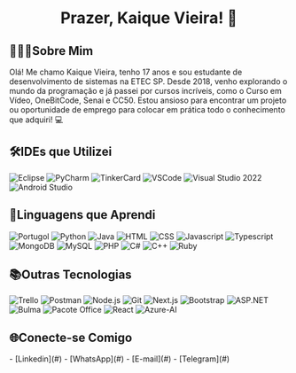 <div align="center">
  <h1>Prazer, Kaique Vieira! 👋</h1>
</div>


<h2>💁🏻‍♂️Sobre Mim</h2>

Olá! Me chamo Kaique Vieira, tenho 17 anos e sou estudante de desenvolvimento de sistemas na ETEC SP. Desde 2018, venho explorando o mundo da programação e já passei por cursos incríveis, como o Curso em Vídeo, OneBitCode, Senai e CC50. Estou ansioso para encontrar um projeto ou oportunidade de emprego para colocar em prática todo o conhecimento que adquiri! 💻

<h2>🛠️IDEs que Utilizei</h2> 

![Eclipse](https://media.giphy.com/media/gM5qFksULw54NMWyry/source.gif)
![PyCharm](https://media.giphy.com/media/ZFTBWYYp6iXBXvboWl/source.gif)
![TinkerCard](https://media.giphy.com/media/JqDKSyi0Mk19U/source.gif)
![VSCode](https://media.giphy.com/media/IdyAQJVN2kau2/source.gif)
![Visual Studio 2022](https://media.giphy.com/media/eH53oExqfFwIE/source.gif)
![Android Studio](https://media.giphy.com/media/fHlZL3CiurH9i/source.gif)


<h2>🚀Linguagens que Aprendi </h2>

![Portugol](https://media.giphy.com/media/3o7TKwq2fVfygj16bC/source.gif)
![Python](https://media.giphy.com/media/4FQMuOKR6zQRO/source.gif)
![Java](https://media.giphy.com/media/Y2HuZHyMXlVFdsLNeC/source.gif)
![HTML](https://media.giphy.com/media/XHpmVJyAVkWPHHkfjf/source.gif)
![CSS](https://media.giphy.com/media/l3vRbFIU05gZiXwvW/source.gif)
![Javascript](https://media.giphy.com/media/l41YfMkXVtK7zNfFC/source.gif)
![Typescript](https://media.giphy.com/media/VbZzWsvf6h2M8k2w3b/source.gif)
![MongoDB](https://media.giphy.com/media/iGpHsHUwGy8LbVILhV/source.gif)
![MySQL](https://media.giphy.com/media/eNAsjO55tPbgaor7ma/source.gif)
![PHP](https://media.giphy.com/media/4NpMT83YO9ViE/source.gif)
![C#](https://media.giphy.com/media/ND6xkVPaj8tHO/source.gif)
![C++](https://media.giphy.com/media/ln7z2eWriiQAllfVcn/source.gif)
![Ruby](https://media.giphy.com/media/l2R01hJqzoc8eN9As/source.gif)

<h2>📚Outras Tecnologias</h2>

![Trello](https://media.giphy.com/media/iFadJthHkSqPugMEm5/source.gif)
![Postman](https://media.giphy.com/media/VeTx0ezOSmGNx1axgD/source.gif)
![Node.js](https://media.giphy.com/media/kdFc8fubgS31b8DsVu/source.gif)
![Git](https://media.giphy.com/media/kH6CqYiquZawmU1HI6/source.gif)
![Next.js](https://media.giphy.com/media/eNAsjO55tPbgaor7ma/source.gif)
![Bootstrap](https://media.giphy.com/media/LoqQKwv9R6xc6/source.gif)
![ASP.NET](https://media.giphy.com/media/VhS3uz5dJyZFe/source.gif)
![Bulma](https://media.giphy.com/media/l3nSbC6LfX0bARZdu/source.gif)
![Pacote Office](https://media.giphy.com/media/3o7TKwq2fVfygj16bC/source.gif)
![React](https://media.giphy.com/media/eNAsjO55tPbgaor7ma/source.gif)
![Azure-AI](https://media.giphy.com/media/Y1h7kM2ZuLZn4/source.gif)

<h2>🌐Conecte-se Comigo</h2>
- [Linkedin](#)
- [WhatsApp](#)
- [E-mail](#)
- [Telegram](#)

